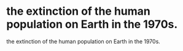 # the extinction of the human population on Earth in the 1970s.

the extinction of the human population on Earth in the 1970s.